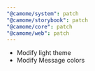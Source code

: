 ```yaml
---
"@camome/system": patch
"@camome/storybook": patch
"@camome/core": patch
"@camome/web": patch
---
```


- Modify light theme
- Modify Message colors
